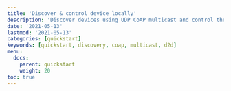 ```yaml
---
title: 'Discover & control device locally'
description: 'Discover devices using UDP CoAP multicast and control them locally'
date: '2021-05-13'
lastmod: '2021-05-13'
categories: [quickstart]
keywords: [quickstart, discovery, coap, multicast, d2d]
menu:
  docs:
    parent: quickstart
    weight: 20
toc: true
---
```

